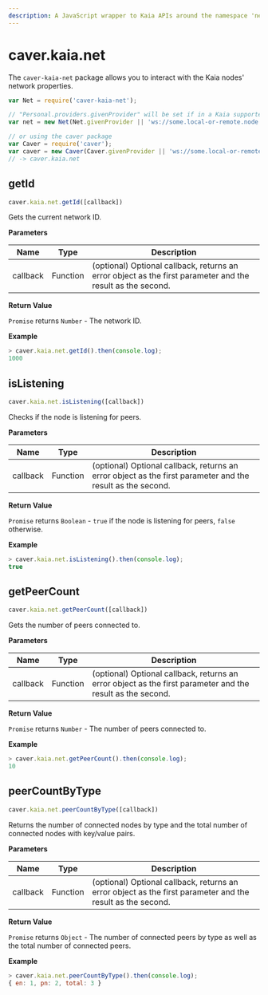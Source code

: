```yaml
---
description: A JavaScript wrapper to Kaia APIs around the namespace 'net'.
---
```


# caver.kaia.net

The `caver-kaia-net` package allows you to interact with the Kaia nodes'
network properties.

```javascript
var Net = require('caver-kaia-net');

// "Personal.providers.givenProvider" will be set if in a Kaia supported browser.
var net = new Net(Net.givenProvider || 'ws://some.local-or-remote.node:8552');

// or using the caver package
var Caver = require('caver');
var caver = new Caver(Caver.givenProvider || 'ws://some.local-or-remote.node:8552');
// -> caver.kaia.net
```

## getId <a id="getid"></a>

```javascript
caver.kaia.net.getId([callback])
```

Gets the current network ID.

**Parameters**

| Name     | Type     | Description                                                                                                                                   |
| -------- | -------- | --------------------------------------------------------------------------------------------------------------------------------------------- |
| callback | Function | (optional) Optional callback, returns an error object as the first parameter and the result as the second. |

**Return Value**

`Promise` returns `Number` - The network ID.

**Example**

```javascript
> caver.kaia.net.getId().then(console.log);
1000
```

## isListening <a id="islistening"></a>

```javascript
caver.kaia.net.isListening([callback])
```

Checks if the node is listening for peers.

**Parameters**

| Name     | Type     | Description                                                                                                                                   |
| -------- | -------- | --------------------------------------------------------------------------------------------------------------------------------------------- |
| callback | Function | (optional) Optional callback, returns an error object as the first parameter and the result as the second. |

**Return Value**

`Promise` returns `Boolean` - `true` if the node is listening for peers,
`false` otherwise.

**Example**

```javascript
> caver.kaia.net.isListening().then(console.log);
true
```

## getPeerCount <a id="getpeercount"></a>

```javascript
caver.kaia.net.getPeerCount([callback])
```

Gets the number of peers connected to.

**Parameters**

| Name     | Type     | Description                                                                                                                                   |
| -------- | -------- | --------------------------------------------------------------------------------------------------------------------------------------------- |
| callback | Function | (optional) Optional callback, returns an error object as the first parameter and the result as the second. |

**Return Value**

`Promise` returns `Number` - The number of peers connected to.

**Example**

```javascript
> caver.kaia.net.getPeerCount().then(console.log);
10
```

## peerCountByType <a id="peercountbytype"></a>

```javascript
caver.kaia.net.peerCountByType([callback])
```

Returns the number of connected nodes by type and the total number of connected nodes with key/value pairs.

**Parameters**

| Name     | Type     | Description                                                                                                                                   |
| -------- | -------- | --------------------------------------------------------------------------------------------------------------------------------------------- |
| callback | Function | (optional) Optional callback, returns an error object as the first parameter and the result as the second. |

**Return Value**

`Promise` returns `Object` - The number of connected peers by type as well as the total number of connected peers.

**Example**

```javascript
> caver.kaia.net.peerCountByType().then(console.log);
{ en: 1, pn: 2, total: 3 }
```
